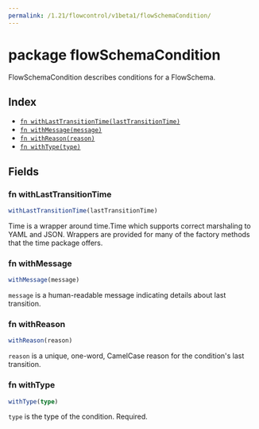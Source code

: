 ```yaml
---
permalink: /1.21/flowcontrol/v1beta1/flowSchemaCondition/
---
```


# package flowSchemaCondition

FlowSchemaCondition describes conditions for a FlowSchema.

## Index

* [`fn withLastTransitionTime(lastTransitionTime)`](#fn-withlasttransitiontime)
* [`fn withMessage(message)`](#fn-withmessage)
* [`fn withReason(reason)`](#fn-withreason)
* [`fn withType(type)`](#fn-withtype)

## Fields

### fn withLastTransitionTime

```ts
withLastTransitionTime(lastTransitionTime)
```

Time is a wrapper around time.Time which supports correct marshaling to YAML and JSON.  Wrappers are provided for many of the factory methods that the time package offers.

### fn withMessage

```ts
withMessage(message)
```

`message` is a human-readable message indicating details about last transition.

### fn withReason

```ts
withReason(reason)
```

`reason` is a unique, one-word, CamelCase reason for the condition's last transition.

### fn withType

```ts
withType(type)
```

`type` is the type of the condition. Required.